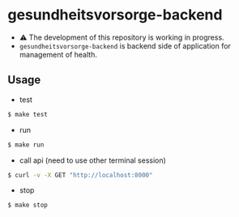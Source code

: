 # gesundheitsvorsorge-backend

- :warning: The development of this repository is working in progress.
- `gesundheitsvorsorge-backend` is backend side of application for management of health. 

## Usage

- test

```bash
$ make test
```

- run

```bash
$ make run
```

- call api (need to use other terminal session)

```bash
$ curl -v -X GET "http://localhost:8000"
```

- stop

```bash
$ make stop
```
